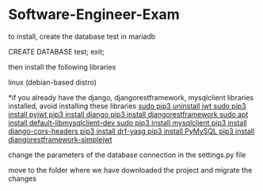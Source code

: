 # Software-Engineer-Exam
to install, create the database test in mariadb

CREATE DATABASE test;
exit;

then install the following libraries

linux (debian-based distro)

*if you already have the django, djangorestframework, mysqlclient libraries installed, avoid installing these libraries
[
sudo pip3 uninstall jwt
sudo pip3 install pyjwt
pip3 install django
pip3 install djangorestframework
sudo apt install default-libmysqlclient-dev
sudo pip3 install mysqlclient
pip3 install django-cors-headers
pip3 install drf-yasg
pip3 install PyMySQL
pip3 install djangorestframework-simplejwt](url)

change the parameters of the database connection in the settings.py file

move to the folder where we have downloaded the project and migrate the changes




